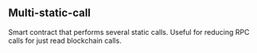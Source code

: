 ## Multi-static-call

Smart contract that performs several static calls. Useful for reducing RPC calls for just read blockchain calls.